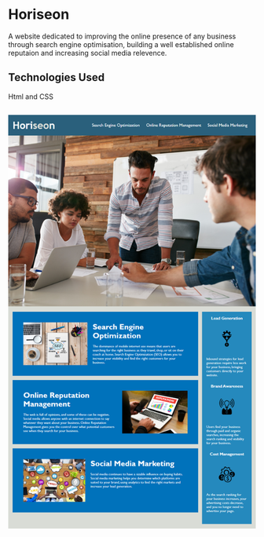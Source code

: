 # Horiseon
A website dedicated to improving the online presence of any business through search engine optimisation, building a well established online reputaion and increasing social media relevence.

## Technologies Used 
Html and CSS

##  
<img src="assets\images\Horiseon.png">